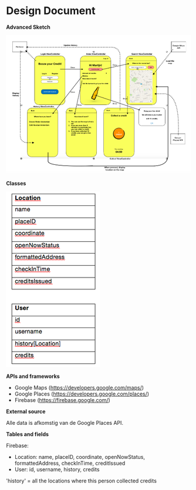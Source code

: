 # Design Document

**Advanced Sketch**

![](https://raw.githubusercontent.com/MartijnBlauw/Project/master/doc/Advanced%20Sketch.png)

**Classes**

![](https://raw.githubusercontent.com/MartijnBlauw/Project/master/doc/Classes.png)

**APIs and frameworks**

- Google Maps (https://developers.google.com/maps/)
- Google Places (https://developers.google.com/places/)
- Firebase (https://firebase.google.com/)

**External source**

Alle data is afkomstig van de Google Places API.

**Tables and fields**

Firebase:
- Location: name, placeID, coordinate, openNowStatus, formattedAddress, checkInTime, creditIssued
- User: id, username, history, credits

'history' = all the locations where this person collected credits

